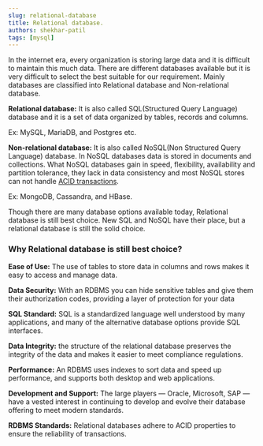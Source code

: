 ```yaml
---
slug: relational-database
title: Relational database.
authors: shekhar-patil
tags: [mysql]
---
```



In the internet era, every organization is storing large data and it is difficult to maintain this much data. There are different databases available but it is very difficult to select the best suitable for our requirement. Mainly databases are classified into Relational database and Non-relational database. 

<!--truncate-->

**Relational database:** It is also called SQL(Structured Query Language) database and it is a set of data organized by tables, records and columns.

Ex: MySQL, MariaDB, and Postgres etc.

**Non-relational database:** It is also called NoSQL(Non Structured Query Language) database. In NoSQL databases data is stored in documents and collections. What NoSQL databases gain in speed, flexibility, availability and partition tolerance, they lack in data consistency and most NoSQL stores can not handle [ACID transactions](https://en.wikipedia.org/wiki/ACID_(computer_science)).

Ex: MongoDB, Cassandra, and HBase.

Though there are many database options available today, Relational database is still best choice. New SQL and NoSQL have their place, but a relational database is still the solid choice.

### Why Relational database is still best choice?

**Ease of Use:** The use of tables to store data in columns and rows makes it easy to access and manage data.

**Data Security:** With an RDBMS you can hide sensitive tables and give them their authorization codes, providing a layer of protection for your data

**SQL Standard:** SQL is a standardized language well understood by many applications, and many of the alternative database options provide SQL interfaces.

**Data Integrity:** the structure of the relational database preserves the integrity of the data and makes it easier to meet compliance regulations.

**Performance:**  An RDBMS uses indexes to sort data and speed up performance, and supports both desktop and web applications.

**Development and  Support:** The large players — Oracle, Microsoft, SAP — have a vested interest in continuing to develop and evolve their database offering to meet modern standards.

**RDBMS Standards:**  Relational databases adhere to ACID properties to ensure the reliability of transactions.